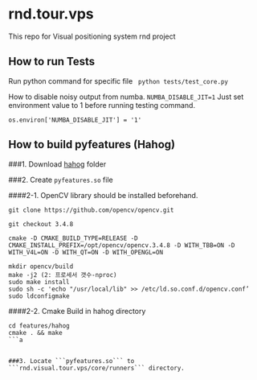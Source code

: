 # rnd.tour.vps
This repo for Visual positioning system rnd project


## How to run Tests
Run python command for specific file
``` python tests/test_core.py```

How to disable noisy output from numba. ``` NUMBA_DISABLE_JIT=1 ``` Just set environment value to 1 before running testing command. 

``` os.environ['NUMBA_DISABLE_JIT'] = '1' ```

## How to build pyfeatures (Hahog)
###1. Download [hahog](https://drive.google.com/drive/folders/1PFxCFIOBWzHFDKx-gQO0ipVasy4IgSEQ?usp=share_link) folder 

###2. Create ```pyfeatures.so``` file 

####2-1. OpenCV library should be installed beforehand.

```
git clone https://github.com/opencv/opencv.git

git checkout 3.4.8

cmake -D CMAKE_BUILD_TYPE=RELEASE -D CMAKE_INSTALL_PREFIX=/opt/opencv/opencv.3.4.8 -D WITH_TBB=ON -D WITH_V4L=ON -D WITH_QT=ON -D WITH_OPENGL=ON

mkdir opencv/build
make -j2 (2: 프로세서 갯수-nproc)
sudo make install
sudo sh -c 'echo "/usr/local/lib" >> /etc/ld.so.conf.d/opencv.conf’
sudo ldconfigmake
```

####2-2. Cmake Build in hahog directory
```
cd features/hahog
cmake . && make 
```a


###3. Locate ```pyfeatures.so``` to ```rnd.visual.tour.vps/core/runners``` directory. 
